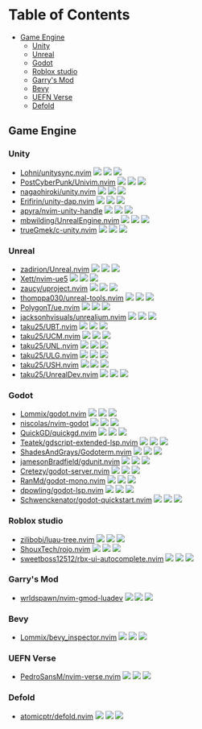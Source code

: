 # Table of Contents

<!-- toc -->

- [Game Engine](#game-engine)
  - [Unity](#unity)
  - [Unreal](#unreal)
  - [Godot](#godot)
  - [Roblox studio](#roblox-studio)
  - [Garry's Mod](#garrys-mod)
  - [Bevy](#bevy)
  - [UEFN Verse](#uefn-verse)
  - [Defold](#defold)

<!-- tocstop -->

## Game Engine

### Unity

- [Lohni/unitysync.nvim](https://github.com/Lohni/unitysync.nvim) ![](https://img.shields.io/github/stars/Lohni/unitysync.nvim) ![](https://img.shields.io/github/last-commit/Lohni/unitysync.nvim) ![](https://img.shields.io/github/commit-activity/y/Lohni/unitysync.nvim)
- [PostCyberPunk/Univim.nvim](https://github.com/PostCyberPunk/Univim.nvim) ![](https://img.shields.io/github/stars/PostCyberPunk/Univim.nvim) ![](https://img.shields.io/github/last-commit/PostCyberPunk/Univim.nvim) ![](https://img.shields.io/github/commit-activity/y/PostCyberPunk/Univim.nvim)
- [nagaohiroki/unity.nvim](https://github.com/nagaohiroki/unity.nvim) ![](https://img.shields.io/github/stars/nagaohiroki/unity.nvim) ![](https://img.shields.io/github/last-commit/nagaohiroki/unity.nvim) ![](https://img.shields.io/github/commit-activity/y/nagaohiroki/unity.nvim)
- [Erifirin/unity-dap.nvim](https://github.com/Erifirin/unity-dap.nvim) ![](https://img.shields.io/github/stars/Erifirin/unity-dap.nvim) ![](https://img.shields.io/github/last-commit/Erifirin/unity-dap.nvim) ![](https://img.shields.io/github/commit-activity/y/Erifirin/unity-dap.nvim)
- [apyra/nvim-unity-handle](https://github.com/apyra/nvim-unity-handle) ![](https://img.shields.io/github/stars/apyra/nvim-unity-handle) ![](https://img.shields.io/github/last-commit/apyra/nvim-unity-handle) ![](https://img.shields.io/github/commit-activity/y/apyra/nvim-unity-handle)
- [mbwilding/UnrealEngine.nvim](https://github.com/mbwilding/UnrealEngine.nvim) ![](https://img.shields.io/github/stars/mbwilding/UnrealEngine.nvim) ![](https://img.shields.io/github/last-commit/mbwilding/UnrealEngine.nvim) ![](https://img.shields.io/github/commit-activity/y/mbwilding/UnrealEngine.nvim)
- [trueGmek/c-unity.nvim](https://github.com/trueGmek/c-unity.nvim) ![](https://img.shields.io/github/stars/trueGmek/c-unity.nvim) ![](https://img.shields.io/github/last-commit/trueGmek/c-unity.nvim) ![](https://img.shields.io/github/commit-activity/y/trueGmek/c-unity.nvim)

### Unreal

- [zadirion/Unreal.nvim](https://github.com/zadirion/Unreal.nvim) ![](https://img.shields.io/github/stars/zadirion/Unreal.nvim) ![](https://img.shields.io/github/last-commit/zadirion/Unreal.nvim) ![](https://img.shields.io/github/commit-activity/y/zadirion/Unreal.nvim)
- [Xett/nvim-ue5](https://github.com/Xett/nvim-ue5) ![](https://img.shields.io/github/stars/Xett/nvim-ue5) ![](https://img.shields.io/github/last-commit/Xett/nvim-ue5) ![](https://img.shields.io/github/commit-activity/y/Xett/nvim-ue5)
- [zaucy/uproject.nvim](https://github.com/zaucy/uproject.nvim) ![](https://img.shields.io/github/stars/zaucy/uproject.nvim) ![](https://img.shields.io/github/last-commit/zaucy/uproject.nvim) ![](https://img.shields.io/github/commit-activity/y/zaucy/uproject.nvim)
- [thomppa030/unreal-tools.nvim](https://github.com/thomppa030/unreal-tools.nvim) ![](https://img.shields.io/github/stars/thomppa030/unreal-tools.nvim) ![](https://img.shields.io/github/last-commit/thomppa030/unreal-tools.nvim) ![](https://img.shields.io/github/commit-activity/y/thomppa030/unreal-tools.nvim)
- [PolygonT/ue.nvim](https://github.com/PolygonT/ue.nvim) ![](https://img.shields.io/github/stars/PolygonT/ue.nvim) ![](https://img.shields.io/github/last-commit/PolygonT/ue.nvim) ![](https://img.shields.io/github/commit-activity/y/PolygonT/ue.nvim)
- [jacksonhvisuals/unrealium.nvim](https://github.com/jacksonhvisuals/unrealium.nvim) ![](https://img.shields.io/github/stars/jacksonhvisuals/unrealium.nvim) ![](https://img.shields.io/github/last-commit/jacksonhvisuals/unrealium.nvim) ![](https://img.shields.io/github/commit-activity/y/jacksonhvisuals/unrealium.nvim)
- [taku25/UBT.nvim](https://github.com/taku25/UBT.nvim) ![](https://img.shields.io/github/stars/taku25/UBT.nvim) ![](https://img.shields.io/github/last-commit/taku25/UBT.nvim) ![](https://img.shields.io/github/commit-activity/y/taku25/UBT.nvim)
- [taku25/UCM.nvim](https://github.com/taku25/UCM.nvim) ![](https://img.shields.io/github/stars/taku25/UCM.nvim) ![](https://img.shields.io/github/last-commit/taku25/UCM.nvim) ![](https://img.shields.io/github/commit-activity/y/taku25/UCM.nvim)
- [taku25/UNL.nvim](https://github.com/taku25/UNL.nvim) ![](https://img.shields.io/github/stars/taku25/UNL.nvim) ![](https://img.shields.io/github/last-commit/taku25/UNL.nvim) ![](https://img.shields.io/github/commit-activity/y/taku25/UNL.nvim)
- [taku25/ULG.nvim](https://github.com/taku25/ULG.nvim) ![](https://img.shields.io/github/stars/taku25/ULG.nvim) ![](https://img.shields.io/github/last-commit/taku25/ULG.nvim) ![](https://img.shields.io/github/commit-activity/y/taku25/ULG.nvim)
- [taku25/USH.nvim](https://github.com/taku25/USH.nvim) ![](https://img.shields.io/github/stars/taku25/USH.nvim) ![](https://img.shields.io/github/last-commit/taku25/USH.nvim) ![](https://img.shields.io/github/commit-activity/y/taku25/USH.nvim)
- [taku25/UnrealDev.nvim](https://github.com/taku25/UnrealDev.nvim) ![](https://img.shields.io/github/stars/taku25/UnrealDev.nvim) ![](https://img.shields.io/github/last-commit/taku25/UnrealDev.nvim) ![](https://img.shields.io/github/commit-activity/y/taku25/UnrealDev.nvim)

### Godot

- [Lommix/godot.nvim](https://github.com/Lommix/godot.nvim) ![](https://img.shields.io/github/stars/Lommix/godot.nvim) ![](https://img.shields.io/github/last-commit/Lommix/godot.nvim) ![](https://img.shields.io/github/commit-activity/y/Lommix/godot.nvim)
- [niscolas/nvim-godot](https://github.com/niscolas/nvim-godot) ![](https://img.shields.io/github/stars/niscolas/nvim-godot) ![](https://img.shields.io/github/last-commit/niscolas/nvim-godot) ![](https://img.shields.io/github/commit-activity/y/niscolas/nvim-godot)
- [QuickGD/quickgd.nvim](https://github.com/QuickGD/quickgd.nvim) ![](https://img.shields.io/github/stars/QuickGD/quickgd.nvim) ![](https://img.shields.io/github/last-commit/QuickGD/quickgd.nvim) ![](https://img.shields.io/github/commit-activity/y/QuickGD/quickgd.nvim)
- [Teatek/gdscript-extended-lsp.nvim](https://github.com/Teatek/gdscript-extended-lsp.nvim) ![](https://img.shields.io/github/stars/Teatek/gdscript-extended-lsp.nvim) ![](https://img.shields.io/github/last-commit/Teatek/gdscript-extended-lsp.nvim) ![](https://img.shields.io/github/commit-activity/y/Teatek/gdscript-extended-lsp.nvim)
- [ShadesAndGrays/Godoterm.nvim](https://github.com/ShadesAndGrays/Godoterm.nvim) ![](https://img.shields.io/github/stars/ShadesAndGrays/Godoterm.nvim) ![](https://img.shields.io/github/last-commit/ShadesAndGrays/Godoterm.nvim) ![](https://img.shields.io/github/commit-activity/y/ShadesAndGrays/Godoterm.nvim)
- [jamesonBradfield/gdunit.nvim](https://github.com/jamesonBradfield/gdunit.nvim) ![](https://img.shields.io/github/stars/jamesonBradfield/gdunit.nvim) ![](https://img.shields.io/github/last-commit/jamesonBradfield/gdunit.nvim) ![](https://img.shields.io/github/commit-activity/y/jamesonBradfield/gdunit.nvim)
- [Cretezy/godot-server.nvim](https://github.com/Cretezy/godot-server.nvim) ![](https://img.shields.io/github/stars/Cretezy/godot-server.nvim) ![](https://img.shields.io/github/last-commit/Cretezy/godot-server.nvim) ![](https://img.shields.io/github/commit-activity/y/Cretezy/godot-server.nvim)
- [RanMd/godot-mono.nvim](https://github.com/RanMd/godot-mono.nvim) ![](https://img.shields.io/github/stars/RanMd/godot-mono.nvim) ![](https://img.shields.io/github/last-commit/RanMd/godot-mono.nvim) ![](https://img.shields.io/github/commit-activity/y/RanMd/godot-mono.nvim)
- [dpowling/godot-lsp.nvim](https://github.com/dpowling/godot-lsp.nvim) ![](https://img.shields.io/github/stars/dpowling/godot-lsp.nvim) ![](https://img.shields.io/github/last-commit/dpowling/godot-lsp.nvim) ![](https://img.shields.io/github/commit-activity/y/dpowling/godot-lsp.nvim)
- [Schwenckenator/godot-quickstart.nvim](https://github.com/Schwenckenator/godot-quickstart.nvim) ![](https://img.shields.io/github/stars/Schwenckenator/godot-quickstart.nvim) ![](https://img.shields.io/github/last-commit/Schwenckenator/godot-quickstart.nvim) ![](https://img.shields.io/github/commit-activity/y/Schwenckenator/godot-quickstart.nvim)

### Roblox studio

- [zilibobi/luau-tree.nvim](https://github.com/zilibobi/luau-tree.nvim) ![](https://img.shields.io/github/stars/zilibobi/luau-tree.nvim) ![](https://img.shields.io/github/last-commit/zilibobi/luau-tree.nvim) ![](https://img.shields.io/github/commit-activity/y/zilibobi/luau-tree.nvim)
- [ShouxTech/rojo.nvim](https://github.com/ShouxTech/rojo.nvim) ![](https://img.shields.io/github/stars/ShouxTech/rojo.nvim) ![](https://img.shields.io/github/last-commit/ShouxTech/rojo.nvim) ![](https://img.shields.io/github/commit-activity/y/ShouxTech/rojo.nvim)
- [sweetboss12512/rbx-ui-autocomplete.nvim](https://github.com/sweetboss12512/rbx-ui-autocomplete.nvim) ![](https://img.shields.io/github/stars/sweetboss12512/rbx-ui-autocomplete.nvim) ![](https://img.shields.io/github/last-commit/sweetboss12512/rbx-ui-autocomplete.nvim) ![](https://img.shields.io/github/commit-activity/y/sweetboss12512/rbx-ui-autocomplete.nvim)

### Garry's Mod

- [wrldspawn/nvim-gmod-luadev](https://github.com/wrldspawn/nvim-gmod-luadev) ![](https://img.shields.io/github/stars/wrldspawn/nvim-gmod-luadev) ![](https://img.shields.io/github/last-commit/wrldspawn/nvim-gmod-luadev) ![](https://img.shields.io/github/commit-activity/y/wrldspawn/nvim-gmod-luadev)

### Bevy

- [Lommix/bevy_inspector.nvim](https://github.com/Lommix/bevy_inspector.nvim) ![](https://img.shields.io/github/stars/Lommix/bevy_inspector.nvim) ![](https://img.shields.io/github/last-commit/Lommix/bevy_inspector.nvim) ![](https://img.shields.io/github/commit-activity/y/Lommix/bevy_inspector.nvim)

### UEFN Verse

- [PedroSansM/nvim-verse.nvim](https://github.com/PedroSansM/nvim-verse.nvim) ![](https://img.shields.io/github/stars/PedroSansM/nvim-verse.nvim) ![](https://img.shields.io/github/last-commit/PedroSansM/nvim-verse.nvim) ![](https://img.shields.io/github/commit-activity/y/PedroSansM/nvim-verse.nvim)

### Defold

- [atomicptr/defold.nvim](https://github.com/atomicptr/defold.nvim) ![](https://img.shields.io/github/stars/atomicptr/defold.nvim) ![](https://img.shields.io/github/last-commit/atomicptr/defold.nvim) ![](https://img.shields.io/github/commit-activity/y/atomicptr/defold.nvim)
